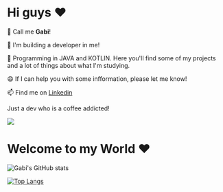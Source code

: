 <h1>Hi guys ♥</h1>

👯 Call me <b>Gabi</b>!

🔭 I'm building a developer in me!

🌱 Programming in JAVA and KOTLIN. Here you'll find some of my projects and a lot of things about what I'm studying.

😄 If I can help you with some infformation, please let me know!

📫 Find me on <a href= "https://www.linkedin.com/in/gabriela-da-costa-rodrigues-05688381/">Linkedin</a>

Just a dev who is a coffee addicted!

<img src="https://giphy.com/clips/originals-coffee-morning-good-RJRLHkOnqdYHBJtDrq">


<h1>Welcome to my World ♥</h1>

![Gabi's GitHub stats](https://github-readme-stats.vercel.app/api?username=gabiircosta&count_private=true)

[![Top Langs](https://github-readme-stats.vercel.app/api/top-langs/?username=gabiircosta&layout=compact)](https://github.com/gabiircosta/github-readme-stats)
